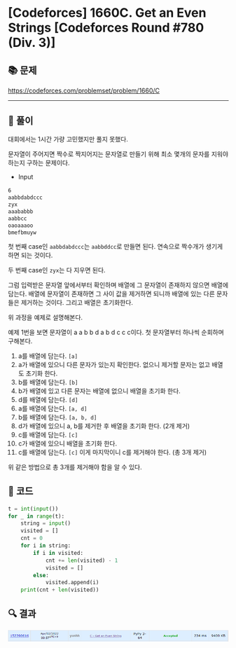 # [Codeforces] 1660C. Get an Even Strings [Codeforces Round #780 (Div. 3)]

## 📚 문제

https://codeforces.com/problemset/problem/1660/C

---

## 📖 풀이

대회에서는 1시간 가량 고민했지만 풀지 못했다.

문자열이 주어지면 짝수로 짝지어지는 문자열로 만들기 위해 최소 몇개의 문자를 지워야 하는지 구하는 문제이다.

- Input

```
6
aabbdabdccc
zyx
aaababbb
aabbcc
oaoaaaoo
bmefbmuyw
```

첫 번째 case인 `aabbdabdccc`는 `aabbddcc`로 만들면 된다. 연속으로 짝수개가 생기게 하면 되는 것이다.

두 번째 case인 `zyx`는 다 지우면 된다.



그럼 입력받은 문자열 앞에서부터 확인하며 배열에 그 문자열이 존재하지 않으면 배열에 담는다. 배열에 문자열이 존재하면 그 사이 값을 제거하면 되니까 배열에 있는 다른 문자들은 제거하는 것이다. 그리고 배열은 초기화한다.

위 과정을 예제로 설명해본다.

예제 1번을 보면 문자열이 a a b b d a b d c c c이다. 첫 문자열부터 하나씩 순회하며 구해본다.

1. a를 배열에 담는다. `[a]`
2. a가 배열에 있으니 다른 문자가 있는지 확인한다. 없으니 제거할 문자는 없고 배열도 초기화 한다.
3. b를 배열에 담는다. `[b]`
4. b가 배열에 있고 다른 문자는 배열에 없으니 배열을 초기화 한다.
5. d를 배열에 담는다. `[d]`
6. a를 배열에 담는다. `[a, d]`
7. b를 배열에 담는다. `[a, b, d]`
8. d가 배열에 있으니 a, b를 제거한 후 배열을 초기화 한다. (2개 제거)
9. c를 배열에 담는다. `[c]`
10. c가 배열에 있으니 배열을 초기화 한다.
11. c를 배열에 담는다. `[c]` 이게 마지막이니 c를 제거해야 한다. (총 3개 제거)

위 같은 방법으로 총 3개를 제거해야 함을 알 수 있다.

## 📒 코드

```python
t = int(input())
for _ in range(t):
    string = input()
    visited = []
    cnt = 0
    for i in string:
        if i in visited:
            cnt += len(visited) - 1
            visited = []
        else:
            visited.append(i)
    print(cnt + len(visited))
```

## 🔍 결과

![image-20220402005955034](README.assets/image-20220402005955034.png)